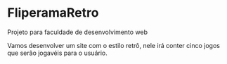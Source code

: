 # FliperamaRetro
Projeto para faculdade de desenvolvimento web

Vamos desenvolver um site com o estilo retrô, nele irá conter cinco jogos que serão jogavéis para o usuário.


